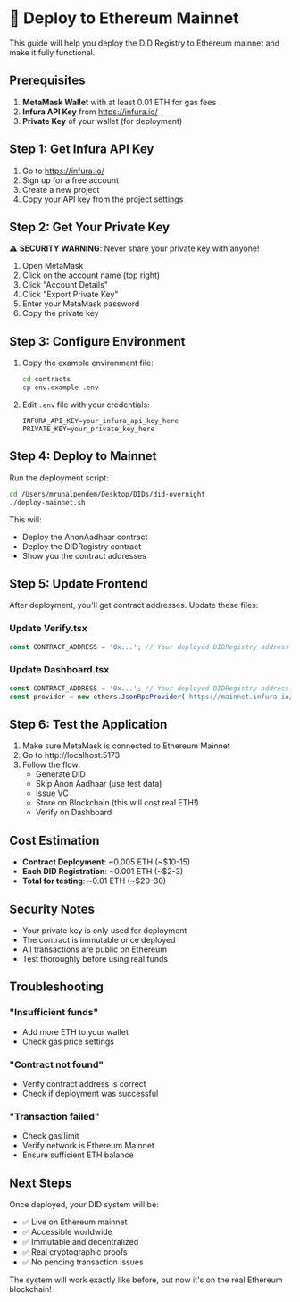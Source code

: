 # 🚀 Deploy to Ethereum Mainnet

This guide will help you deploy the DID Registry to Ethereum mainnet and make it fully functional.

## Prerequisites

1. **MetaMask Wallet** with at least 0.01 ETH for gas fees
2. **Infura API Key** from https://infura.io/
3. **Private Key** of your wallet (for deployment)

## Step 1: Get Infura API Key

1. Go to https://infura.io/
2. Sign up for a free account
3. Create a new project
4. Copy your API key from the project settings

## Step 2: Get Your Private Key

⚠️ **SECURITY WARNING**: Never share your private key with anyone!

1. Open MetaMask
2. Click on the account name (top right)
3. Click "Account Details"
4. Click "Export Private Key"
5. Enter your MetaMask password
6. Copy the private key

## Step 3: Configure Environment

1. Copy the example environment file:
   ```bash
   cd contracts
   cp env.example .env
   ```

2. Edit `.env` file with your credentials:
   ```
   INFURA_API_KEY=your_infura_api_key_here
   PRIVATE_KEY=your_private_key_here
   ```

## Step 4: Deploy to Mainnet

Run the deployment script:
```bash
cd /Users/mrunalpendem/Desktop/DIDs/did-overnight
./deploy-mainnet.sh
```

This will:
- Deploy the AnonAadhaar contract
- Deploy the DIDRegistry contract
- Show you the contract addresses

## Step 5: Update Frontend

After deployment, you'll get contract addresses. Update these files:

### Update Verify.tsx
```typescript
const CONTRACT_ADDRESS = '0x...'; // Your deployed DIDRegistry address
```

### Update Dashboard.tsx
```typescript
const CONTRACT_ADDRESS = '0x...'; // Your deployed DIDRegistry address
const provider = new ethers.JsonRpcProvider('https://mainnet.infura.io/v3/YOUR_INFURA_API_KEY');
```

## Step 6: Test the Application

1. Make sure MetaMask is connected to Ethereum Mainnet
2. Go to http://localhost:5173
3. Follow the flow:
   - Generate DID
   - Skip Anon Aadhaar (use test data)
   - Issue VC
   - Store on Blockchain (this will cost real ETH!)
   - Verify on Dashboard

## Cost Estimation

- **Contract Deployment**: ~0.005 ETH (~$10-15)
- **Each DID Registration**: ~0.001 ETH (~$2-3)
- **Total for testing**: ~0.01 ETH (~$20-30)

## Security Notes

- Your private key is only used for deployment
- The contract is immutable once deployed
- All transactions are public on Ethereum
- Test thoroughly before using real funds

## Troubleshooting

### "Insufficient funds"
- Add more ETH to your wallet
- Check gas price settings

### "Contract not found"
- Verify contract address is correct
- Check if deployment was successful

### "Transaction failed"
- Check gas limit
- Verify network is Ethereum Mainnet
- Ensure sufficient ETH balance

## Next Steps

Once deployed, your DID system will be:
- ✅ Live on Ethereum mainnet
- ✅ Accessible worldwide
- ✅ Immutable and decentralized
- ✅ Real cryptographic proofs
- ✅ No pending transaction issues

The system will work exactly like before, but now it's on the real Ethereum blockchain!
